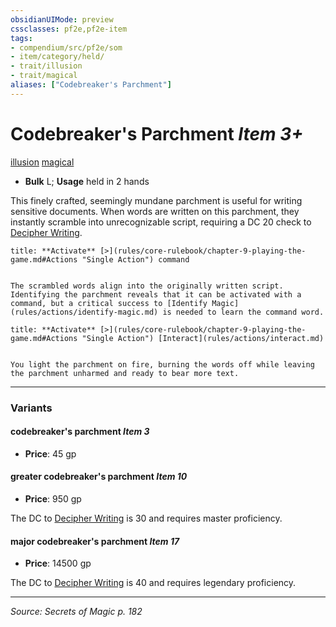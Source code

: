 ```yaml
---
obsidianUIMode: preview
cssclasses: pf2e,pf2e-item
tags:
- compendium/src/pf2e/som
- item/category/held/
- trait/illusion
- trait/magical
aliases: ["Codebreaker's Parchment"]
---
```

# Codebreaker's Parchment *Item 3+*  
[illusion](rules/traits/illusion.md "Illusion School Trait")  [magical](rules/traits/magical.md "Magical Item Trait")  

- **Bulk** L; **Usage** held in 2 hands

This finely crafted, seemingly mundane parchment is useful for writing sensitive documents. When words are written on this parchment, they instantly scramble into unrecognizable script, requiring a DC 20 check to [Decipher Writing](rules/actions/decipher-writing.md).

```ad-embed-ability
title: **Activate** [>](rules/core-rulebook/chapter-9-playing-the-game.md#Actions "Single Action") command


The scrambled words align into the originally written script. Identifying the parchment reveals that it can be activated with a command, but a critical success to [Identify Magic](rules/actions/identify-magic.md) is needed to learn the command word.
```

```ad-embed-ability
title: **Activate** [>](rules/core-rulebook/chapter-9-playing-the-game.md#Actions "Single Action") [Interact](rules/actions/interact.md)


You light the parchment on fire, burning the words off while leaving the parchment unharmed and ready to bear more text.
```

---

### Variants

#### codebreaker's parchment *Item 3*

- **Price**: 45 gp

#### greater codebreaker's parchment *Item 10*

- **Price**: 950 gp

The DC to [Decipher Writing](rules/actions/decipher-writing.md) is 30 and requires master proficiency.

#### major codebreaker's parchment *Item 17*

- **Price**: 14500 gp

The DC to [Decipher Writing](rules/actions/decipher-writing.md) is 40 and requires legendary proficiency.

---
*Source: Secrets of Magic p. 182*